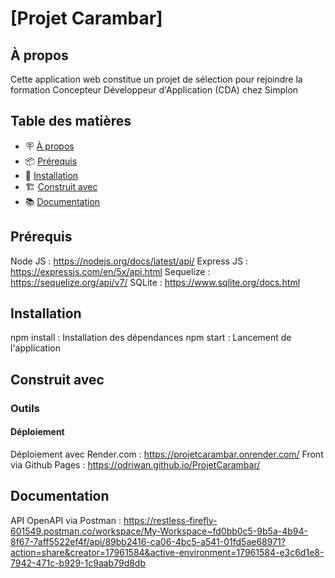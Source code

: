 # [Projet Carambar]

## À propos

Cette application web constitue un projet de sélection pour rejoindre la formation Concepteur Développeur d'Application (CDA) chez Simplon

## Table des matières

- 🪧 [À propos](#à-propos)
- 📦 [Prérequis](#prérequis)
- 🚀 [Installation](#installation)
- 🏗️ [Construit avec](#construit-avec)
- 📚 [Documentation](#documentation)

## Prérequis

Node JS : https://nodejs.org/docs/latest/api/
Express JS : https://expressjs.com/en/5x/api.html
Sequelize : https://sequelize.org/api/v7/
SQLite : https://www.sqlite.org/docs.html

## Installation

npm install : Installation des dépendances
npm start : Lancement de l'application

## Construit avec

### Outils

#### Déploiement

Déploiement avec Render.com : https://projetcarambar.onrender.com/
Front via Github Pages : https://odriwan.github.io/ProjetCarambar/

## Documentation

API OpenAPI via Postman : https://restless-firefly-601549.postman.co/workspace/My-Workspace~fd0bb0c5-9b5a-4b94-8f67-7aff5522ef4f/api/89bb2416-ca06-4bc5-a541-01fd5ae68971?action=share&creator=17961584&active-environment=17961584-e3c6d1e8-7942-471c-b929-1c9aab79d8db
